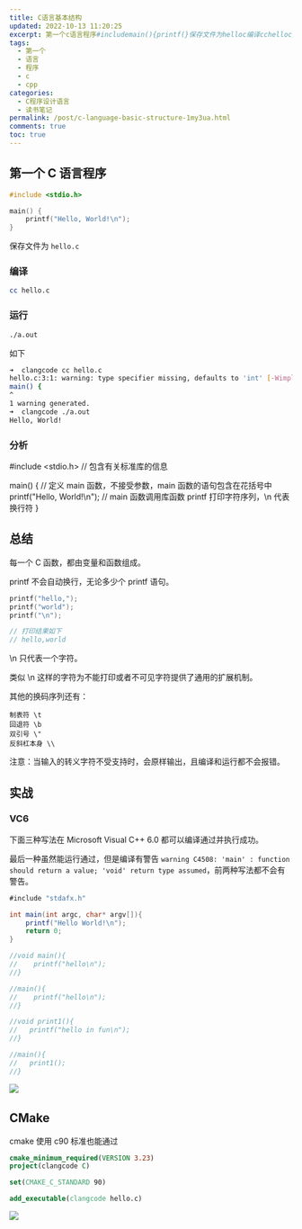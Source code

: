 ```yaml
---
title: C语言基本结构
updated: 2022-10-13 11:20:25
excerpt: 第一个c语言程序#includemain(){printf(}保存文件为helloc编译cchelloc运行aout如下➜clangcodecchellochelloc___warning_typespecifiermissingdefaultstoint[wimplicitint]main(){^warninggenerated➜clangcodeaouthelloworld!分析#include包含有关标准库的信息main(){定义main函数不接受参数main函数的语句包含在花括号中printf(m
tags:
  - 第一个
  - 语言
  - 程序
  - c
  - cpp
categories:
  - C程序设计语言
  - 读书笔记
permalink: /post/c-language-basic-structure-1my3ua.html
comments: true
toc: true
---
```

## 第一个 C 语言程序

```c
#include <stdio.h>

main() {
    printf("Hello, World!\n");
}
```

保存文件为 `hello.c`

### 编译

```bash
cc hello.c
```

### 运行

```bash
./a.out
```

如下

```bash
➜  clangcode cc hello.c
hello.c:3:1: warning: type specifier missing, defaults to 'int' [-Wimplicit-int]
main() {
^
1 warning generated.
➜  clangcode ./a.out   
Hello, World!
```

### 分析

#include <stdio.h>                    // 包含有关标准库的信息

main() {                                  // 定义 main 函数，不接受参数，main 函数的语句包含在花括号中
    printf("Hello, World!\n");        // main 函数调用库函数 printf 打印字符序列，\n 代表换行符
}

## 总结

每一个 C 函数，都由变量和函数组成。

printf 不会自动换行，无论多少个 printf 语句。

```c
printf("hello,");
printf("world");
printf("\n");

// 打印结果如下
// hello,world
```

\n 只代表一个字符。

类似 \n 这样的字符为不能打印或者不可见字符提供了通用的扩展机制。

其他的换码序列还有：

```plaintext
制表符 \t
回退符 \b
双引号 \"
反斜杠本身 \\
```

注意：当输入的转义字符不受支持时，会原样输出，且编译和运行都不会报错。

## 实战

### VC6

下面三种写法在 Microsoft Visual C++ 6.0 都可以编译通过并执行成功。

最后一种虽然能运行通过，但是编译有警告 `warning C4508: 'main' : function should return a value; 'void' return type assumed`​，前两种写法都不会有警告。

```java
#include "stdafx.h"

int main(int argc, char* argv[]){
    printf("Hello World!\n");
    return 0;
}

//void main(){
//    printf("hello\n");
//}

//main(){
//    printf("hello\n");
//}

//void print1(){
//   printf("hello in fun\n");
//}

//main(){
//   print1();
//}
```

![](https://img1.terwer.space/api/public/20221021105811.png)​

## CMake

cmake 使用 c90 标准也能通过

```cmake
cmake_minimum_required(VERSION 3.23)
project(clangcode C)

set(CMAKE_C_STANDARD 90)

add_executable(clangcode hello.c)
```

![](https://img1.terwer.space/api/public/20221021110003.png)​